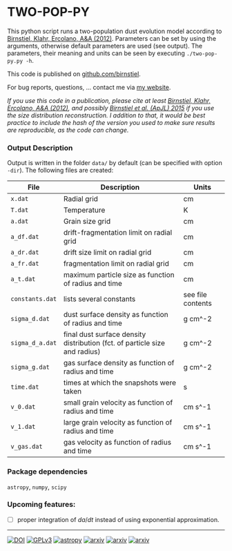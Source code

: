 # TWO-POP-PY                                                                  

This python script runs a two-population dust evolution model according to [Birnstiel, Klahr, Ercolano, A&A (2012)](http://dx.doi.org/10.1051/0004-6361/201118136). Parameters can be set by using the arguments, otherwise default parameters are used (see output). The parameters, their meaning and units can be seen by executing `./two-pop-py.py -h`.

This code is published on [github.com/birnstiel](https://github.com/birnstiel/two-pop-py).

For bug reports, questions, ... contact me via [my website](http://www.til-birnstiel.de/contact/).

*If you use this code in a publication, please cite at least [Birnstiel, Klahr, Ercolano, A&A (2012)](http://dx.doi.org/10.1051/0004-6361/201118136), and possibly [Birnstiel et al. (ApJL) 2015](http://dx.doi.org/10.1088/2041-8205/813/1/L14) if you use the size distribution reconstruction. I addition to that, it would be best practice to include the hash of the version you used to make sure results are reproducible, as the code can change.*

### Output Description

Output is written in the folder `data/` by default (can be specified with option `-dir`).
The following files are created:

|File	| Description	| Units  
|-------------	| ---	| ---	|  
|`x.dat`	| Radial grid	| cm  
|`T.dat`	| Temperature	| K  
|`a.dat`	| Grain size grid	| cm  
|`a_df.dat`	| drift-fragmentation limit on radial grid	| cm  
|`a_dr.dat`	| drift size limit on radial grid	| cm  
|`a_fr.dat`	| fragmentation limit on radial grid	| cm  
|`a_t.dat`	| maximum particle size as function of radius and time	| cm  
|`constants.dat`	| lists several constants	| see file contents  
|`sigma_d.dat`	| dust surface density as function of radius and time	| g cm^-2  
|`sigma_d_a.dat`	| final dust surface density distribution (fct. of particle size and radius)	| g cm^-2  
|`sigma_g.dat`	| gas surface density as function of radius and time	| g cm^-2  
|`time.dat`	| times at which the snapshots were taken	| s  
|`v_0.dat`	| small grain velocity as function of radius and time	| cm s^-1  
|`v_1.dat`	| large grain velocity as function of radius and time	| cm s^-1  
|`v_gas.dat`	| gas velocity as function of radius and time	| cm s^-1  

### Package dependencies

`astropy`, `numpy`, `scipy`

### Upcoming features:

- [ ] proper integration of $da/dt$ instead of using exponential approximation.


-------------
[![DOI](https://zenodo.org/badge/0516/birnstiel/two-pop-py.svg)](https://zenodo.org/badge/latestdoi/0516/birnstiel/two-pop-py)
[![GPLv3](http://img.shields.io/badge/license-GPL-brightgreen.svg?style=flat)](https://github.com/birnstiel/two-pop-py/blob/master/LICENSE) [![astropy](http://img.shields.io/badge/powered%20by-AstroPy-orange.svg?style=flat)](http://www.astropy.org/)  [![arxiv](https://img.shields.io/badge/arxiv-1510.05660-green.svg?style=flat)](http://arxiv.org/abs/1510.05660) [![arxiv](https://img.shields.io/badge/arxiv-1201.5781-green.svg?style=flat)](http://arxiv.org/abs/1201.5781) [![arxiv](https://img.shields.io/badge/arxiv-1009.3011-green.svg?style=flat)](http://arxiv.org/abs/1009.3011)